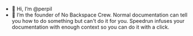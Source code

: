 - 👋 Hi, I’m @perpil
- 👀 I’m the founder of No Backspace Crew. Normal documentation can tell you how to do something but can't do it for you.  Speedrun infuses your documentation with enough context so you can do it with a click.

<!---
perpil/perpil is a ✨ special ✨ repository because its `README.md` (this file) appears on your GitHub profile.
You can click the Preview link to take a look at your changes.
--->
